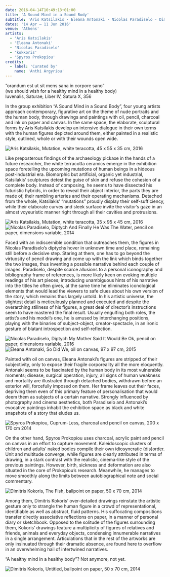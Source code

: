 ```yaml
---
date: 2016-04-14T10:49:13+01:00
title: 'A Sound Mind in a Sound Body'
subtitle: 'Aris Katsilakis · Eleana Antonaki · Nicolas Paradiselo · Dimitris Kokoris · Spyros Prokopiou'
dates: '14 Apr – 11 Jun 2016'
venue: 'Athens'
artists:
  - 'Aris Katsilakis'
  - 'Eleana Antonaki'
  - 'Nicolas Paradiselo'
  - 'kokkoris'
  - 'Spyros Prokopiou'
credits:
  - label: 'Curated by'
    name: 'Anthi Argyriou'
---
```

“orandum est ut sit mens sana in corpore sano”       
(we should wish for a healthy mind in a healthy body)       
Iuvenalis, Saturae, Liber IV, Satura X, 356 

In the group exhibition “A Sound Mind in a Sound Body”, four young artists approach contemporary, figurative art on the theme of nude portraits and the human body, through drawings and paintings with oil, pencil, charcoal and ink on paper and canvas. In the same space, the elaborate, sculptural forms by Aris Katsilakis develop an intensive dialogue in their own terms with the human figures depicted around them, either painted in a realistic style, outlined, whole or with their wounds open wide.

![Aris Katsilakis, <br>Mutation, <br>white teracotta, <br>45 x 55 x 35 cm, 2016](/exhibitions/sound-mind/ak-1_768x494.jpg)

Like preposterous findings of the archaeology pickaxe in the hands of a future researcher, the white terracotta ceramics emerge in the exhibition space foretelling the upcoming mutations of human beings in a hideous post-industrial era. Biomorphic but artificial, organic yet industrial, Katsilakis’ sculptures detest the guise of skin and refuse the cohesion of a complete body. Instead of composing, he seems to have dissected his futuristic hybrids, in order to reveal their abject interior, the parts they are made of, their rambling arteries and their operating mechanisms. Detached from the whole, Katsilakis’ “mutations” proudly display their self-sufficiency, while their elaborate curves and sleek surface invite the visitor’s gaze in an almost voyeuristic manner right through all their cavities and protrusions.

![Aris Katsilakis, <br>Mutation, <br>white teracotta, <br>35 x 95 x 45 cm, 2016](/exhibitions/sound-mind/ak-2_768x509.jpg)
![Nicolas Paradiselo, <br>Diptych And Finally<br> He Was The Water, <br>pencil on paper,<br> dimensions variable, 2014](/exhibitions/sound-mind/np-1_1082x685.jpg)

Faced with an indiscernible condition that outreaches them, the figures in Nicolas Paradiselo’s diptychs hover in unknown time and place, remaining still before a decisive step. Staring at them, one has to go beyond the virtuosity of pencil drawing and come up with the link which binds together the two images, thus inventing a possible narrative behind each couple of images. Paradiselo, despite scarce allusions to a personal iconography and bibliography frame of references, is more likely keen on evoking multiple readings of his art pieces; introducing unambiguous hints of his narrative into the titles he often gives, at the same time he eliminates iconological elements that would lead the viewers to safe clues about his own version of the story, which remains thus largely untold. In his artistic universe, the slightest detail is meticulously planned and executed and despite the overarching stillness of his figures, a great deal of director’s instructions seem to have mastered the final result. Usually engulfing both roles, the artist’s and his model’s one, he is amused by interchanging positions, playing with the binaries of subject-object, creator-spectacle, in an ironic gesture of blatant introspection and self-reflection.

![Nicolas Paradiselo, <br>Diptych My Mother Said <br>It Would Be Ok, <br>pencil on paper, <br>dimensions variable, 2016](/exhibitions/sound-mind/np-2_960x628.jpg)
![Eleana Antonaki, <br>So Did We, <br>oil on canvas, <br>97 x 97 cm, 2015](/exhibitions/sound-mind/ea_805x800.jpg)

Painted with oil on canvas, Eleana Antonaki’s figures are stripped of their subjectivity, only to expose their fragile corporeality all the more eloquently. Antonaki seems to be fascinated by the human body in its most vulnerable moments; disease, surgical operation, injury, all signs of human weakness and mortality are illustrated through detached bodies, withdrawn before an exterior will, forcefully imposed on them. Her frame leaves out their faces, depriving them even of this primary feature of personalisation that would deem them as subjects of a certain narrative. Strongly influenced by photography and cinema aesthetics, both Paradiselo and Antonaki’s evocative paintings inhabit the exhibition space as black and white snapshots of a story that eludes us.

![Spyros Prokopiou, <br>Cuprum-Less, <br>charcoal and pencil on canvas, <br>200 x 170 cm 2014](/exhibitions/sound-mind/sp_960x815.jpg)

On the other hand, Spyros Prokopiou uses charcoal, acrylic paint and pencil on canvas in an effort to capture movement. Kaleidoscopic clusters of children and adults’ naked bodies compile their own idiosyncratic (dis)order. Unit and multitude converge, while figures are clearly attributed in terms of drawing, in a stark contrast with the realistic, cinema-like style of the previous paintings. However, birth, sickness and deformation are also situated in the core of Prokopiou’s research. Meanwhile, he manages to move smoothly along the limits between autobiographical note and social commentary.

![Dimitris Kokoris, <br>The Fish, <br>ballpoint on paper, <br>50 x 70 cm, 2014](/exhibitions/sound-mind/dk-1_994x646.jpg)

Among them, Dimitris Kokoris’ over-detailed drawings reinstate the artistic gesture only to strangle the human figure in a crowd of representational, identifiable as well as abstract, fluid patterns. His suffocating compositions transfer directly associative reflections on paper, in a manner of personal diary or sketchbook. Opposed to the solitude of the figures surrounding them, Kokoris’ drawings feature a multiplicity of figures of relatives and friends, animals and everyday objects, condensing innumerable narratives in a single arrangement. Articulations that in the rest of the artworks are only insinuated through their dramatic absence, are found here to overflow in an overwhelming hail of intertwined narratives.  

“A healthy mind in a healthy body”? Not anymore, not yet.

![Dimitris Kokoris, <br>Untitled, <br>ballpoint on paper, <br>50 x 70 cm, 2014](/exhibitions/sound-mind/dk-2_960x717.jpg)